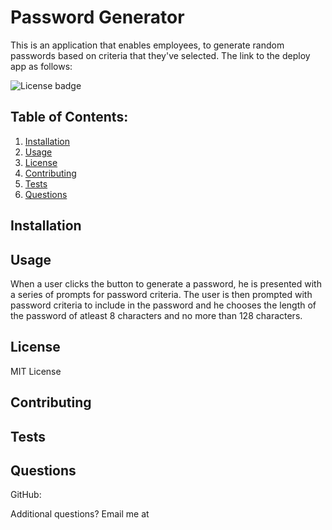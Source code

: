 # Password Generator 

This is an application that enables employees, to generate random passwords based on criteria that they've selected. The link to the deploy app as follows:


![License badge](https://img.shields.io/badge/license-MIT-builtinModules.svg)
     
## Table of Contents:
1. [Installation](#installation)
2. [Usage](#usage)
3. [License](#license)
4. [Contributing](#contributing)
5. [Tests](#tests)
6. [Questions](#questions)

## Installation


## Usage
When a user clicks the button to generate a password, he is presented with a series of prompts for password criteria. The user is then prompted with password criteria to include in the password and he chooses the length of the password of atleast 8 characters and no more than 128 characters.

## License
MIT License

## Contributing


## Tests


## Questions
GitHub: [](https://github.com/)

Additional questions? Email me at 
   
